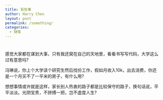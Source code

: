 ```yaml
---
title: 有些事
author: Harry Chen
layout: post
permalink: /something/
categories:
  - 随笔
---
```

# 

感觉大家都在谋划大事，只有我还窝在自己的天地里，看看书写写代码，大学这么过有意思吗?

冯琳说，你上个大学读个研究生然后找份工作，假如月收入10k，出去消费，你还是一个月买不了一平米的房子，有什么用?

想想事情或许就是这样，家长别人热衷的路子都是比较保守的路子，换句话说，平平淡淡。光阴宝贵，不拼搏一把，岂不虚度人生?